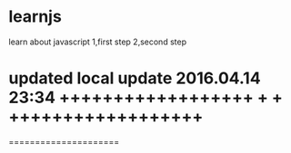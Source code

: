 # learnjs
learn about javascript
1,first step
2,second step


updated
local update
2016.04.14
23:34
++++++++++++++++++
+
+
++++++++++++++++++
=====================
=====================
